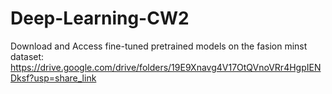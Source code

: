# Deep-Learning-CW2

Download and Access fine-tuned pretrained models on the fasion minst dataset:
https://drive.google.com/drive/folders/19E9Xnavg4V17OtQVnoVRr4HgpIENDksf?usp=share_link
